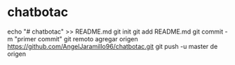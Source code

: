 # chatbotac
echo "# chatbotac" >> README.md 
git init 
git add README.md 
git commit -m "primer commit" 
git remoto agregar origen https://github.com/AngelJaramillo96/chatbotac.git
 git push -u master de origen
